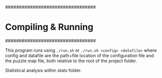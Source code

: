 #################################
#       Compiling & Running	#
#################################

This program runs using ```./run.sh``` or ```./run.sh <config> <datafile>``` where config and datafile are the path+file location of the configuration file and the puzzle map file, both relative to the root of the project folder.

Statistical analysis within stats folder.
